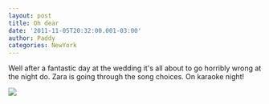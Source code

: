 ```yaml
--- 
layout: post 
title: Oh dear 
date: '2011-11-05T20:32:00.001-03:00' 
author: Paddy 
categories: NewYork
---
```

Well after a fantastic day at the wedding it's all about to go horribly
wrong at the night do. Zara is going through the song choices. On
karaoke night!


![](http://lh3.ggpht.com/-zDi7QuFtDrc/TrXHlZxcfVI/AAAAAAAACS4/uHgCKo__OOk/IMAG0566.png)
